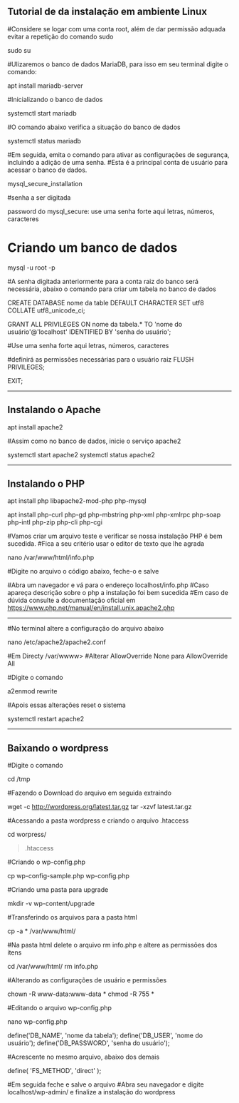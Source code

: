## Tutorial de da instalação em ambiente Linux
#Considere se logar com uma conta root, além de dar permissão adquada evitar a repetição do comando sudo

sudo su

#Ulizaremos o banco de dados MariaDB, para isso em seu terminal digite o comando:

apt install mariadb-server

#Inicializando o banco de dados

systemctl start mariadb

#O comando abaixo verifica a situação do banco de dados

systemctl status mariadb

#Em seguida, emita o comando para ativar as configurações de segurança, incluindo a adição de uma senha.
#Esta é a principal conta de usuário para acessar o banco de dados.

mysql_secure_installation

#senha a ser digitada

password do mysql_secure: use uma senha forte aqui letras, números, caracteres

# Criando um banco de dados

mysql -u root -p

#A senha digitada anteriormente para a conta raiz do banco será necessária, abaixo o comando para criar um tabela no banco de dados

CREATE DATABASE nome da table DEFAULT CHARACTER SET utf8 COLLATE utf8_unicode_ci;

GRANT ALL PRIVILEGES ON nome da tabela.* TO 'nome do usuário'@'localhost' IDENTIFIED BY 'senha do usuário';

#Use uma senha forte aqui letras, números, caracteres

#definirá as permissões necessárias para o usuário raiz
FLUSH PRIVILEGES;

EXIT;
______________________________________________________
## Instalando o Apache

apt install apache2

#Assim como no banco de dados, inicie o serviço apache2

systemctl start apache2
systemctl status apache2
______________________________________________________
## Instalando o PHP

apt install php libapache2-mod-php php-mysql

apt install php-curl php-gd php-mbstring php-xml php-xmlrpc php-soap php-intl php-zip php-cli php-cgi

#Vamos criar um arquivo teste e verificar se nossa instalação PHP é bem sucedida.
#Fica a seu critério usar o editor de texto que lhe agrada

nano /var/www/html/info.php

#Digite no arquivo o código abaixo, feche-o e salve

<?php 
phpinfo();
?>

#Abra um navegador e vá para o endereço localhost/info.php
#Caso apareça descrição sobre o php a instalação foi bem sucedida
#Em caso de dúvida consulte a documentação oficial em https://www.php.net/manual/en/install.unix.apache2.php
___________________________________________________________
#No terminal altere a configuração do arquivo abaixo

nano /etc/apache2/apache2.conf

#Em Directy /var/wwww> 
#Alterar AllowOverride None para AllowOverride All

#Digite o comando

a2enmod rewrite

#Apois essas alterações reset o sistema

systemctl restart apache2
______________________________________________________________
## Baixando o wordpress

#Digite o comando 

cd /tmp

#Fazendo o Download do arquivo em seguida extraindo 

wget -c http://wordpress.org/latest.tar.gz
tar -xzvf latest.tar.gz

#Acessando a pasta wordpress e criando o arquivo .htaccess

cd worpress/
> .htaccess

#Criando o wp-config.php

cp wp-config-sample.php wp-config.php

#Criando uma pasta para upgrade

mkdir -v wp-content/upgrade

#Transferindo os arquivos para a pasta html

cp -a * /var/www/html/

#Na pasta html delete o arquivo rm info.php e altere as permissões dos itens

cd /var/www/html/
rm info.php

#Alterando as configurações de usuário e permissões

chown -R www-data:www-data *
chmod -R 755 *

#Editando o arquivo wp-config.php

nano wp-config.php

define('DB_NAME', 'nome da tabela');
define('DB_USER', 'nome do usuário');
define('DB_PASSWORD', 'senha do usuário');

#Acrescente no mesmo arquivo, abaixo dos demais

define( 'FS_METHOD', 'direct' );

#Em seguida feche e salve o arquivo
#Abra seu navegador e digite localhost/wp-admin/ e finalize a instalação do wordpress 
